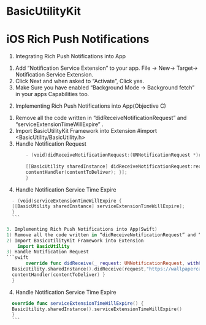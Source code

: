 # BasicUtilityKit
# iOS Rich Push Notifications

1. Integrating Rich Push Notifications into App
  1) Add “Notification Service Extension” to your app. File -> New-> Target-> Notification Service Extension.
  2) Click Next and when asked to “Activate”, Click yes.
  3) Make Sure you have enabled “Background Mode -> Background fetch” in your apps Capabilities too.
  
2. Implementing Rich Push Notifications into App(Objective C)
  1) Remove all the code written in “didReceiveNotificationRequest” and “serviceExtensionTimeWillExpire” .
  2) Import BasicUtilityKit Framework into Extension
      #import <BasicUtility/BasicUtility.h>
  3) Handle Notification Request
  ```swift
         - (void)didReceiveNotificationRequest:(UNNotificationRequest *)request withContentHandler:(void (^)(UNNotificationContent * _Nonnull))contentHandler { 
         
         [[BasicUtility sharedInstance] didReceiveNotificationRequest:request withAttachmentURL:"https://wallpapercave.com/wp/X0hSfWT.jpg" withContentHandler:^(UNNotificationContent *contentToDeliver) {
         contentHandler(contentToDeliver); }];
         }
  ```
  4) Handle Notification Service Time Expire
  ```swift
    - (void)serviceExtensionTimeWillExpire {
    [[BasicUtility sharedInstance] serviceExtensionTimeWillExpire]; 
    }
    ```
    
3. Implementing Rich Push Notifications into App(Swift)
  1) Remove all the code written in “didReceiveNotificationRequest” and “serviceExtensionTimeWillExpire” .
  2) Import BasicUtilityKit Framework into Extension
      import BasicUtility
  3) Handle Notification Request
  ```swift
         override func didReceive(_ request: UNNotificationRequest, withContentHandler contentHandler: @escaping (UNNotificationContent) -> Void) {
    BasicUtility.sharedInstance().didReceive(request,"https://wallpapercave.com/wp/X0hSfWT.jpg") { (contentToDeliver:UNNotificationContent) in
    contentHandler(contentToDeliver) }
    }
  ```
  4) Handle Notification Service Time Expire
  ```swift
    override func serviceExtensionTimeWillExpire() {
    BasicUtility.sharedInstance().serviceExtensionTimeWillExpire() 
    }
    ```
    
      

